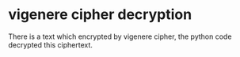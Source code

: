 # vigenere cipher decryption 
 There is a text which encrypted by vigenere cipher, the python code decrypted this ciphertext. 
